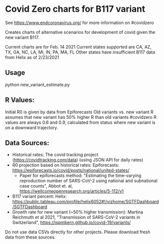 # Covid Zero charts for B117 variant

See https://www.endcoronavirus.org/ for more information on #covidzero

Creates charts of alternative scenarios for development of covid given the new variant B117.

Current charts are for Feb. 14 2021 
Current states supported are CA, AZ, TX, GA, NC, LA, MI, IN, PA, MA, FL
Other states have insufficient B117 data from Helix as of 2/23/2021

## Usage
python new_variant_estimate.py

## R Values:
  Initial R0 is given by data from Epiforecasts
  Old variants vs. new variant R assumes that new variant has 50% higher R than old variants
  #covidzero R values are always 0.6 and 0.9, calculated from status where new variant is on a downward trajectory.

## Data Sources:
- Historical rates: The covid tracking project (https://covidtracking.com/data) (using JSON API for daily rates)
- R0 projection based on historical rates: Epiforecasts: https://epiforecasts.io/covid/posts/national/united-states/ 
  - Paper for epiforecasts method: "Estimating the time-varying reproduction number of SARS-CoV-2 using national and subnational case counts", Abbot et. al, https://wellcomeopenresearch.org/articles/5-112/v1  
- B117 variant percent: Helix: https://public.tableau.com/profile/helix6052#!/vizhome/SGTFDashboard/SGTFDashboard 
- Growth rate for new variant (~50% higher transmission): Martina Reichmuth et al 2021, "Transmission of SARS-CoV-2 variants in Switzerland", https://ispmbern.github.io/covid-19/variants/ 

Do not use data CSVs directly for other projects. Please download fresh data from these sources.
